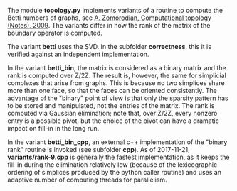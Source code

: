 The module **topology.py** implements variants of a routine to compute the Betti numbers of graphs,
see [A. Zomorodian, Computational topology (Notes), 2009](http://www.ams.org/meetings/short-courses/zomorodian-notes.pdf). The variants differ in how the rank of the matrix of the boundary operator is computed. 

The variant **betti** uses the SVD. In the subfolder **correctness**, this it is verified against an independent implementation.

In the variant **betti_bin**, the matrix is considered as a binary matrix and the rank is computed over Z/2Z.
The result is, however, the same for simplicial complexes that arise from graphs.
This is because no two simplices share more than one face, so that the faces can be oriented consistently.
The advantage of the "binary" point of view is that only the sparsity pattern has to be stored and manipulated, not the entries of the matrix. The rank is computed via Gaussian elimination; note that, over Z/2Z, every nonzero entry is a possible pivot, but the choice of the pivot can have a dramatic impact on fill-in in the long run.

In the variant **betti_bin_cpp**, an external c++ implementation of the "binary rank" routine is invoked (see subfolder **cpp**). As of 2017-11-21, **variants/rank-9.cpp** is generally the fastest implementation, as it keeps the fill-in during the elimination relatively low (because of the lexicographic ordering of simplices produced by the python caller routine) and uses an adaptive number of computing threads for parallelism.
